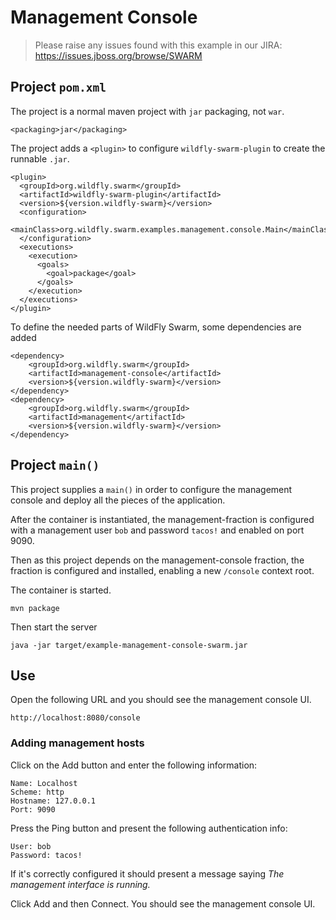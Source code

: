 # Management Console

> Please raise any issues found with this example in our JIRA:
> https://issues.jboss.org/browse/SWARM

## Project `pom.xml`

The project is a normal maven project with `jar` packaging, not `war`.

    <packaging>jar</packaging>

The project adds a `<plugin>` to configure `wildfly-swarm-plugin` to
create the runnable `.jar`.

    <plugin>
      <groupId>org.wildfly.swarm</groupId>
      <artifactId>wildfly-swarm-plugin</artifactId>
      <version>${version.wildfly-swarm}</version>
      <configuration>
        <mainClass>org.wildfly.swarm.examples.management.console.Main</mainClass>
      </configuration>
      <executions>
        <execution>
          <goals>
            <goal>package</goal>
          </goals>
        </execution>
      </executions>
    </plugin>

To define the needed parts of WildFly Swarm, some dependencies are added

    <dependency>
        <groupId>org.wildfly.swarm</groupId>
        <artifactId>management-console</artifactId>
        <version>${version.wildfly-swarm}</version>
    </dependency>
    <dependency>
        <groupId>org.wildfly.swarm</groupId>
        <artifactId>management</artifactId>
        <version>${version.wildfly-swarm}</version>
    </dependency>

## Project `main()`

This project supplies a `main()` in order to configure the management
console and deploy all the pieces of the application.

After the container is instantiated, the management-fraction is 
configured with a management user `bob` and password `tacos!` and 
enabled on port 9090.

Then as this project depends on the management-console fraction, the 
fraction is configured and installed, enabling a new `/console` context 
root. 

The container is started.

    mvn package

Then start the server

    java -jar target/example-management-console-swarm.jar
       

## Use

Open the following URL and you should see the management console UI.

    http://localhost:8080/console

### Adding management hosts

Click on the Add button and enter the following information: 

    Name: Localhost
    Scheme: http
    Hostname: 127.0.0.1
    Port: 9090

Press the Ping button and present the following authentication info:

    User: bob 
    Password: tacos!
 
If it's correctly configured it should present a message saying 
*The management interface is running.*

Click Add and then Connect. You should see the management console UI.